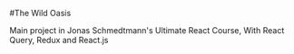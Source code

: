 #The Wild Oasis

Main project in Jonas Schmedtmann's Ultimate React Course, With React Query, Redux and React.js